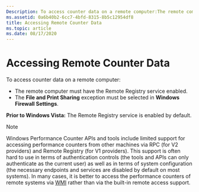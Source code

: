 ```yaml
---
Description: To access counter data on a remote computer:The remote computer must have the Remote Registry service enabled.The File and Print Sharing exception must be selected in Windows Firewall Settings.Prior to Windows Vista:  The Remote Registry service is enabled by default.
ms.assetid: 0a6b40b2-6cc7-4bfd-8315-8b5c12954df8
title: Accessing Remote Counter Data
ms.topic: article
ms.date: 08/17/2020
---
```


# Accessing Remote Counter Data

To access counter data on a remote computer:

- The remote computer must have the Remote Registry service enabled.
- The **File and Print Sharing** exception must be selected in **Windows Firewall Settings**.

**Prior to Windows Vista:** The Remote Registry service is enabled by default.

> [!NOTE]
> Windows Performance Counter APIs and tools include limited support for accessing performance counters from other machines via RPC (for V2 providers) and Remote Registry (for V1 providers). This support is often hard to use in terms of authentication controls (the tools and APIs can only authenticate as the current user) as well as in terms of system configuration (the necessary endpoints and services are disabled by default on most systems). In many cases, it is better to access the performance counters of remote systems via [WMI](/windows/desktop/WmiSdk/monitoring-performance-data) rather than via the built-in remote access support.
